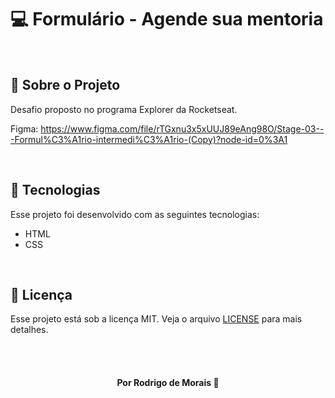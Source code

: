 # 💻 Formulário - Agende sua mentoria 

<br>

## 📌 Sobre o Projeto

Desafio proposto no programa Explorer da Rocketseat.

Figma: https://www.figma.com/file/rTGxnu3x5xUUJ89eAng98O/Stage-03---Formul%C3%A1rio-intermedi%C3%A1rio-(Copy)?node-id=0%3A1

<br>

## 📌 Tecnologias 

Esse projeto foi desenvolvido com as seguintes tecnologias:

* HTML
* CSS

<br>

## 📝 Licença

Esse projeto está sob a licença MIT. Veja o arquivo [LICENSE](LICENSE) para mais detalhes.

<br>
<br>

<h4 align="center">
    Por Rodrigo de Morais 🚀
</h4>